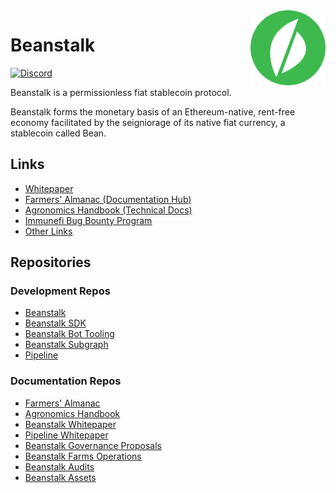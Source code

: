  <img src="https://github.com/BeanstalkFarms/Beanstalk-Assets/blob/main/BEAN/bean-128x128.png" alt="Beanstalk logo" align="right" width="120" />

# Beanstalk

[![Discord][discord-badge]][discord-url]

[discord-badge]: https://img.shields.io/discord/880413392916054098?label=Beanstalk
[discord-url]: https://discord.gg/beanstalk

Beanstalk is a permissionless fiat stablecoin protocol.

Beanstalk forms the monetary basis of an Ethereum-native, rent-free economy facilitated by the seigniorage of its native fiat currency, a stablecoin called Bean.

## Links

* [Whitepaper](https://bean.money/beanstalk.pdf)
* [Farmers' Almanac (Documentation Hub)](https://docs.bean.money/almanac)
* [Agronomics Handbook (Technical Docs)](https://docs.bean.money/developers)
* [Immunefi Bug Bounty Program](https://immunefi.com/bounty/beanstalk)
* [Other Links](https://docs.bean.money/almanac/community/links)

## Repositories

### Development Repos

* [Beanstalk](https://github.com/BeanstalkFarms/Beanstalk)
* [Beanstalk SDK](https://github.com/BeanstalkFarms/Beanstalk-SDK)
* [Beanstalk Bot Tooling](https://github.com/BeanstalkFarms/Beanstalk-Py)
* [Beanstalk Subgraph](https://github.com/BeanstalkFarms/Beanstalk-Subgraph)
* [Pipeline](https://github.com/BeanstalkFarms/Pipeline)

### Documentation Repos

* [Farmers' Almanac](https://github.com/BeanstalkFarms/Farmers-Almanac)
* [Agronomics Handbook](https://github.com/BeanstalkFarms/Agronomics-Handbook)
* [Beanstalk Whitepaper](https://github.com/BeanstalkFarms/Beanstalk-Whitepaper)
* [Pipeline Whitepaper](https://github.com/BeanstalkFarms/Pipeline-Whitepaper)
* [Beanstalk Governance Proposals](https://github.com/BeanstalkFarms/Beanstalk-Governance-Proposals)
* [Beanstalk Farms Operations](https://github.com/BeanstalkFarms/Beanstalk-Farms-Operations)
* [Beanstalk Audits](https://github.com/BeanstalkFarms/Beanstalk-Audits)
* [Beanstalk Assets](https://github.com/BeanstalkFarms/Beanstalk-Assets)
